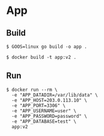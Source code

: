 # App

## Build

```
$ GOOS=linux go build -o app .
```
```
$ docker build -t app:v2 .
```

## Run

```
$ docker run --rm \
  -e "APP_DATADIR=/var/lib/data" \
  -e "APP_HOST=203.0.113.10" \
  -e "APP_PORT=3306" \
  -e "APP_USERNAME=user" \
  -e "APP_PASSWORD=password" \
  -e "APP_DATABASE=test" \
  app:v2
```
